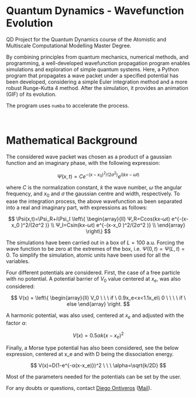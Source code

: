 # Quantum Dynamics - Wavefunction Evolution

QD Project for the Quantum Dynamics course of the Atomistic and Multiscale Computational Modelling Master Degree.

By combining principles from quantum mechanics, numerical methods, and programming, a well-developed wavefunction propagation program enables simulations and exploration of simple quantum systems. Here, a Python program that propagates a wave packet under a specified potential has been developed, considering a simple Euler integration method and a more robust Runge-Kutta 4 method. After the simulation, it provides an animation (GIF) of its evolution.

The program uses `numba` to accelerate the process.

<br>

# Mathematical Background

The considered wave packet was chosen as a product of a gaussian function and an imaginary phase, with the following expression:


$$ \Psi(x,t) = Ce^{-(x-x_0)^2/(2σ^2)} e^{i(kx-ωt)} $$

where $C$ is the normalization constant, $k$ the wave number, $\omega$ the angular frequency, and $x_0$ and $\sigma$ the gaussian centre and width, respectively. To ease the integration process, the above wavefunction as been separated into a real and imaginary part, with expressions as follows:

$$ 
\Psi(x,t)=\Psi_R+i\Psi_I  \left\{
\begin{array}{ll}
    Ψ_R=Ccos(kx-ωt) e^{-(x-x_0 )^2/(2σ^2 )} \\
    Ψ_I=Csin(kx-ωt) e^{-(x-x_0 )^2/(2σ^2 )} \\
\end{array} 
\right\}  
$$

The simulations have been carried out in a box of $L=100$ a.u. Forcing the wave function to be zero at the extremes of the box, i.e. $Ψ(0,t)=Ψ(L,t)=0$. To simplify the simulation, atomic units have been used for all the variables.

Four different potentials are considered. First, the case of a free particle with no potential. A potential barrier of $V_0$ value centered at $x_e$, was also considered:

$$ 
V(x) = \left\{
\begin{array}{ll}
   V_0  \ \ \ if \ 0.9x_e<x<1.1x_e\\
    0   \ \ \ \ if \ else
\end{array} 
\right.  
$$


A harmonic potential, was also used, centered at $x_e$ and adjusted with the factor $\alpha$:

$$ V(x) = 0.5\alpha k(x-x_e)^2 $$

Finally, a Morse type potential has also been considered, see the below expression, centered at x_e and with D being the dissociation energy.

$$ V(x)=D(1-e^{-α(x-x_e)})^2  \ \ \   \alpha=\sqrt{k/2D} $$

Most of the parameters needed for the potentials can be set by the user.


For any doubts or questions, contact [Diego Ontiveros](https://github.com/diegonti) ([Mail](mailto:diegonti.doc@gmail.com)).
